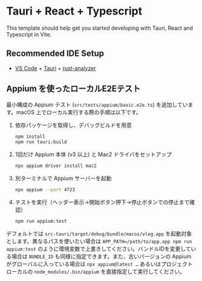 # Tauri + React + Typescript

This template should help get you started developing with Tauri, React and Typescript in Vite.

## Recommended IDE Setup

- [VS Code](https://code.visualstudio.com/) + [Tauri](https://marketplace.visualstudio.com/items?itemName=tauri-apps.tauri-vscode) + [rust-analyzer](https://marketplace.visualstudio.com/items?itemName=rust-lang.rust-analyzer)

## Appium を使ったローカルE2Eテスト

最小構成の Appium テスト (`src/tests/appium/basic.e2e.ts`) を追加しています。macOS 上でローカル実行する際の手順は以下です。

1. 依存パッケージを取得し、デバッグビルドを用意
   ```bash
   npm install
   npm run tauri:build
   ```
2. 1回だけ Appium 本体 (v3 以上) と Mac2 ドライバをセットアップ
   ```bash
   npx appium driver install mac2
   ```
3. 別ターミナルで Appium サーバーを起動
   ```bash
   npx appium --port 4723
   ```
4. テストを実行（ヘッダー表示→開始ボタン押下→停止ボタンでの停止まで確認）
   ```bash
   npm run appium:test
   ```

デフォルトでは `src-tauri/target/debug/bundle/macos/vlog.app` を起動対象とします。異なるパスを使いたい場合は `APP_PATH=/path/to/app.app npm run appium:test` のように環境変数で上書きしてください。バンドルIDを変更している場合は `BUNDLE_ID` も同様に指定できます。また、古いバージョンの Appium がグローバルに入っている場合は `npx appium@latest …` あるいはプロジェクトローカルの `node_modules/.bin/appium` を直接指定して実行してください。

